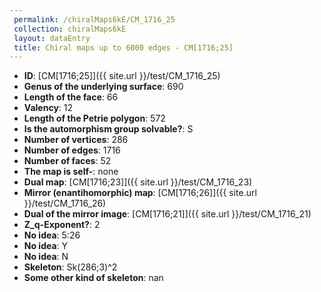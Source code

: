 ```yaml
--- 
 permalink: /chiralMaps6kE/CM_1716_25 
 collection: chiralMaps6kE
 layout: dataEntry
 title: Chiral maps up to 6000 edges - CM[1716;25]
---
```


- **ID**: [CM[1716;25]]({{ site.url }}/test/CM_1716_25)
- **Genus of the underlying surface**: 690
- **Length of the face**: 66
- **Valency**: 12
- **Length of the Petrie polygon**: 572
- **Is the automorphism group solvable?**: S
- **Number of vertices**: 286
- **Number of edges**: 1716
- **Number of faces**: 52
- **The map is self-**: none
- **Dual map**: [CM[1716;23]]({{ site.url }}/test/CM_1716_23)
- **Mirror (enantihomorphic) map**: [CM[1716;26]]({{ site.url }}/test/CM_1716_26)
- **Dual of the mirror image**: [CM[1716;21]]({{ site.url }}/test/CM_1716_21)
- **Z_q-Exponent?**: 2
- **No idea**:  5:26
- **No idea**: Y
- **No idea**: N
- **Skeleton**: Sk(286;3)^2
- **Some other kind of skeleton**: nan
